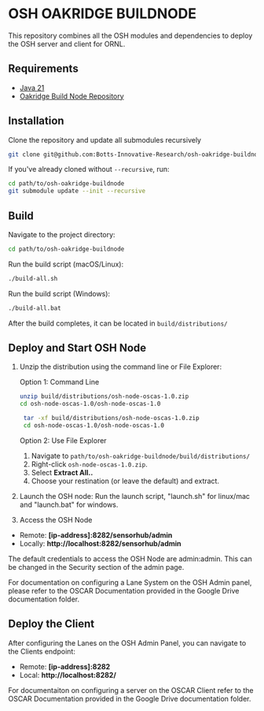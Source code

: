 # OSH OAKRIDGE BUILDNODE

This repository combines all the OSH modules and dependencies to deploy the OSH server and client for ORNL.

## Requirements
- [Java 21](https://www.oracle.com/java/technologies/downloads/#java21)
- [Oakridge Build Node Repository](https://github.com/Botts-Innovative-Research/osh-oakridge-buildnode) 

## Installation
Clone the repository and update all submodules recursively

```bash
git clone git@github.com:Botts-Innovative-Research/osh-oakridge-buildnode.git --recursive
```
If you've already cloned without `--recursive`, run:
```bash
cd path/to/osh-oakridge-buildnode
git submodule update --init --recursive
```
## Build 
Navigate to the project directory:

```bash
cd path/to/osh-oakridge-buildnode
```

Run the build script (macOS/Linux):

```bash
./build-all.sh
```

Run the build script (Windows):

```bash
./build-all.bat
```

After the build completes, it can be located in `build/distributions/` 

## Deploy and Start OSH Node
1. Unzip the distribution using the command line or File Explorer:

    Option 1: Command Line
    ```bash
    unzip build/distributions/osh-node-oscas-1.0.zip
    cd osh-node-oscas-1.0/osh-node-oscas-1.0
    ```
   ```bash
    tar -xf build/distributions/osh-node-oscas-1.0.zip
    cd osh-node-oscas-1.0/osh-node-oscas-1.0
    ```
   Option 2: Use File Explorer
    1. Navigate to `path/to/osh-oakridge-buildnode/build/distributions/`
    2. Right-click `osh-node-oscas-1.0.zip`.
    3. Select **Extract All..**
    4. Choose your restination (or leave the default) and extract.
1. Launch the OSH node:
   Run the launch script, "launch.sh" for linux/mac and "launch.bat" for windows.
2. Access the OSH Node
- Remote: **[ip-address]:8282/sensorhub/admin**
- Locally:  **http://localhost:8282/sensorhub/admin**

The default credentials to access the OSH Node are admin:admin. This can be changed in the Security section of the admin page.

For documentation on configuring a Lane System on the OSH Admin panel, please refer to the OSCAR Documentation provided in the Google Drive documentation folder.

## Deploy the Client
After configuring the Lanes on the OSH Admin Panel, you can navigate to the Clients endpoint:
- Remote: **[ip-address]:8282**
- Local: **http://localhost:8282/**

For documentaiton on configuring a server on the OSCAR Client refer to the OSCAR Documentation provided in the Google Drive documentation folder. 





